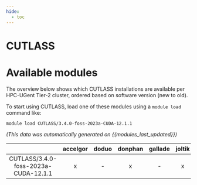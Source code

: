 ```yaml
---
hide:
  - toc
---
```


CUTLASS
=======

# Available modules


The overview below shows which CUTLASS installations are available per HPC-UGent Tier-2 cluster, ordered based on software version (new to old).

To start using CUTLASS, load one of these modules using a `module load` command like:

```shell
module load CUTLASS/3.4.0-foss-2023a-CUDA-12.1.1
```

*(This data was automatically generated on {{modules_last_updated}})*

| |accelgor|doduo|donphan|gallade|joltik|litleo|shinx|
| :---: | :---: | :---: | :---: | :---: | :---: | :---: | :---: |
|CUTLASS/3.4.0-foss-2023a-CUDA-12.1.1|x|-|x|-|x|x|-|
